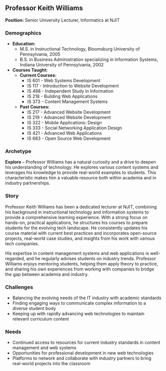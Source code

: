 ## Professor Keith Williams

**Position:** Senior University Lecturer, Informatics at NJIT  

### Demographics
- **Education:**  
  - M.S. in Instructional Technology, Bloomsburg University of Pennsylvania, 2005  
  - B.S. in Business Administration specializing in Information Systems, Indiana University of Pennsylvania, 2002  
- **Courses Taught:**  
  - **Current Courses:**  
    - IS 601 - Web Systems Development  
    - IS 117 - Introduction to Website Development  
    - IS 488 - Independent Study in Information  
    - IS 218 - Building Web Applications  
    - IS 373 - Content Management Systems  
  - **Past Courses:**  
    - IS 217 - Advanced Website Development  
    - IS 219 - Advanced Website Development  
    - IS 322 - Mobile Applications: Design  
    - IS 333 - Social Networking Application Design  
    - IS 421 - Advanced Web Applications  
    - IS 683 - Open Source Web Development  

### Archetype
**Explore** – Professor Williams has a natural curiosity and a drive to deepen his understanding of technology. He explores various content systems and leverages his knowledge to provide real-world examples to students. This characteristic makes him a valuable resource both within academia and in industry partnerships.

### Story
Professor Keith Williams has been a dedicated lecturer at NJIT, combining his background in instructional technology and information systems to provide a comprehensive learning experience. With a strong focus on hands-on, practical applications, he structures his courses to prepare students for the evolving tech landscape. He consistently updates his course material with current best practices and incorporates open-source projects, real-world case studies, and insights from his work with various tech companies.

His expertise in content management systems and web applications is well-regarded, and he regularly advises students on industry trends. Professor Williams enjoys mentoring students, helping them apply theory to practice, and sharing his own experiences from working with companies to bridge the gap between academia and industry.

### Challenges
- Balancing the evolving needs of the IT industry with academic standards  
- Finding engaging ways to communicate complex information to a diverse student body  
- Keeping up with rapidly advancing web technologies to maintain relevant curriculum content  

### Needs
- Continued access to resources for current industry standards in content management and web systems  
- Opportunities for professional development in new web technologies  
- Platforms to network and collaborate with industry partners to bring real-world projects into the classroom  